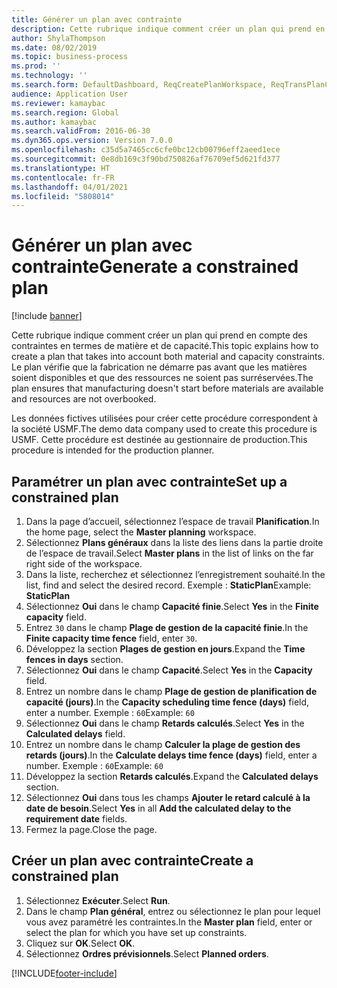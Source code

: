 ```yaml
---
title: Générer un plan avec contrainte
description: Cette rubrique indique comment créer un plan qui prend en compte des contraintes en termes de matière et de capacité.
author: ShylaThompson
ms.date: 08/02/2019
ms.topic: business-process
ms.prod: ''
ms.technology: ''
ms.search.form: DefaultDashboard, ReqCreatePlanWorkspace, ReqTransPlanCard, ReqPlanSched
audience: Application User
ms.reviewer: kamaybac
ms.search.region: Global
ms.author: kamaybac
ms.search.validFrom: 2016-06-30
ms.dyn365.ops.version: Version 7.0.0
ms.openlocfilehash: c35d5a7465cc6cfe0bc12cb00796eff2aeed1ece
ms.sourcegitcommit: 0e8db169c3f90bd750826af76709ef5d621fd377
ms.translationtype: HT
ms.contentlocale: fr-FR
ms.lasthandoff: 04/01/2021
ms.locfileid: "5808014"
---
```

# <a name="generate-a-constrained-plan"></a><span data-ttu-id="0b128-103">Générer un plan avec contrainte</span><span class="sxs-lookup"><span data-stu-id="0b128-103">Generate a constrained plan</span></span>

[!include [banner](../../includes/banner.md)]

<span data-ttu-id="0b128-104">Cette rubrique indique comment créer un plan qui prend en compte des contraintes en termes de matière et de capacité.</span><span class="sxs-lookup"><span data-stu-id="0b128-104">This topic explains how to create a plan that takes into account both material and capacity constraints.</span></span> <span data-ttu-id="0b128-105">Le plan vérifie que la fabrication ne démarre pas avant que les matières soient disponibles et que des ressources ne soient pas surréservées.</span><span class="sxs-lookup"><span data-stu-id="0b128-105">The plan ensures that manufacturing doesn't start before materials are available and resources are not overbooked.</span></span> 

<span data-ttu-id="0b128-106">Les données fictives utilisées pour créer cette procédure correspondent à la société USMF.</span><span class="sxs-lookup"><span data-stu-id="0b128-106">The demo data company used to create this procedure is USMF.</span></span> <span data-ttu-id="0b128-107">Cette procédure est destinée au gestionnaire de production.</span><span class="sxs-lookup"><span data-stu-id="0b128-107">This procedure is intended for the production planner.</span></span>


## <a name="set-up-a-constrained-plan"></a><span data-ttu-id="0b128-108">Paramétrer un plan avec contrainte</span><span class="sxs-lookup"><span data-stu-id="0b128-108">Set up a constrained plan</span></span>
1. <span data-ttu-id="0b128-109">Dans la page d’accueil, sélectionnez l’espace de travail **Planification**.</span><span class="sxs-lookup"><span data-stu-id="0b128-109">In the home page, select the **Master planning** workspace.</span></span>
2. <span data-ttu-id="0b128-110">Sélectionnez **Plans généraux** dans la liste des liens dans la partie droite de l’espace de travail.</span><span class="sxs-lookup"><span data-stu-id="0b128-110">Select **Master plans** in the list of links on the far right side of the workspace.</span></span>
3. <span data-ttu-id="0b128-111">Dans la liste, recherchez et sélectionnez l’enregistrement souhaité.</span><span class="sxs-lookup"><span data-stu-id="0b128-111">In the list, find and select the desired record.</span></span> <span data-ttu-id="0b128-112">Exemple : **StaticPlan**</span><span class="sxs-lookup"><span data-stu-id="0b128-112">Example: **StaticPlan**</span></span>  
4. <span data-ttu-id="0b128-113">Sélectionnez **Oui** dans le champ **Capacité finie**.</span><span class="sxs-lookup"><span data-stu-id="0b128-113">Select **Yes** in the **Finite capacity** field.</span></span>
5. <span data-ttu-id="0b128-114">Entrez `30` dans le champ **Plage de gestion de la capacité finie**.</span><span class="sxs-lookup"><span data-stu-id="0b128-114">In the **Finite capacity time fence** field, enter `30`.</span></span>
6. <span data-ttu-id="0b128-115">Développez la section **Plages de gestion en jours**.</span><span class="sxs-lookup"><span data-stu-id="0b128-115">Expand the **Time fences in days** section.</span></span>
7. <span data-ttu-id="0b128-116">Sélectionnez **Oui** dans le champ **Capacité**.</span><span class="sxs-lookup"><span data-stu-id="0b128-116">Select **Yes** in the **Capacity** field.</span></span>
8. <span data-ttu-id="0b128-117">Entrez un nombre dans le champ **Plage de gestion de planification de capacité (jours)**.</span><span class="sxs-lookup"><span data-stu-id="0b128-117">In the **Capacity scheduling time fence (days)** field, enter a number.</span></span> <span data-ttu-id="0b128-118">Exemple : `60`</span><span class="sxs-lookup"><span data-stu-id="0b128-118">Example: `60`</span></span>  
9. <span data-ttu-id="0b128-119">Sélectionnez **Oui** dans le champ **Retards calculés**.</span><span class="sxs-lookup"><span data-stu-id="0b128-119">Select **Yes** in the **Calculated delays** field.</span></span>
10. <span data-ttu-id="0b128-120">Entrez un nombre dans le champ **Calculer la plage de gestion des retards (jours)**.</span><span class="sxs-lookup"><span data-stu-id="0b128-120">In the **Calculate delays time fence (days)** field, enter a number.</span></span> <span data-ttu-id="0b128-121">Exemple : `60`</span><span class="sxs-lookup"><span data-stu-id="0b128-121">Example: `60`</span></span> 
11. <span data-ttu-id="0b128-122">Développez la section **Retards calculés**.</span><span class="sxs-lookup"><span data-stu-id="0b128-122">Expand the **Calculated delays** section.</span></span>
12. <span data-ttu-id="0b128-123">Sélectionnez **Oui** dans tous les champs **Ajouter le retard calculé à la date de besoin**.</span><span class="sxs-lookup"><span data-stu-id="0b128-123">Select **Yes** in all **Add the calculated delay to the requirement date** fields.</span></span>
13. <span data-ttu-id="0b128-124">Fermez la page.</span><span class="sxs-lookup"><span data-stu-id="0b128-124">Close the page.</span></span>

## <a name="create-a-constrained-plan"></a><span data-ttu-id="0b128-125">Créer un plan avec contrainte</span><span class="sxs-lookup"><span data-stu-id="0b128-125">Create a constrained plan</span></span>
1. <span data-ttu-id="0b128-126">Sélectionnez **Exécuter**.</span><span class="sxs-lookup"><span data-stu-id="0b128-126">Select **Run**.</span></span>
2. <span data-ttu-id="0b128-127">Dans le champ **Plan général**, entrez ou sélectionnez le plan pour lequel vous avez paramétré les contraintes.</span><span class="sxs-lookup"><span data-stu-id="0b128-127">In the **Master plan** field, enter or select the plan for which you have set up constraints.</span></span>  
3. <span data-ttu-id="0b128-128">Cliquez sur **OK**.</span><span class="sxs-lookup"><span data-stu-id="0b128-128">Select **OK**.</span></span>
4. <span data-ttu-id="0b128-129">Sélectionnez **Ordres prévisionnels**.</span><span class="sxs-lookup"><span data-stu-id="0b128-129">Select **Planned orders**.</span></span>



[!INCLUDE[footer-include](../../../includes/footer-banner.md)]